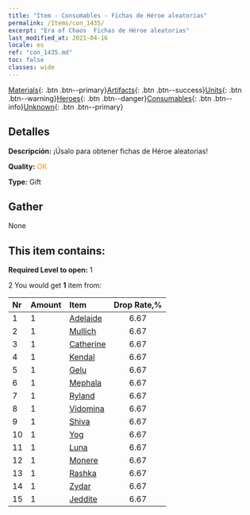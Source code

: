 ```yaml
---
title: "Item - Consumables - Fichas de Héroe aleatorias"
permalink: /Items/con_1435/
excerpt: "Era of Chaos  Fichas de Héroe aleatorias"
last_modified_at: 2021-04-16
locale: es
ref: "con_1435.md"
toc: false
classes: wide
---
```

 [Materials](/es/Items/){: .btn .btn--primary}[Artifacts](/es/Items/Artifacts/){: .btn .btn--success}[Units](/es/Items/Units/){: .btn .btn--warning}[Heroes](/es/Items/Heroes/){: .btn .btn--danger}[Consumables](/es/Items/Consumables/){: .btn .btn--info}[Unknown](/es/Items/Unknown/){: .btn .btn--primary}

## Detalles
 **Descripción:** ¡Úsalo para obtener fichas de Héroe aleatorias!

 **Quality:** <span style="color: #FF8C00">OK</span>

 **Type:** Gift

## Gather

  None

## This item contains:

 **Required Level to open:** 1

 2 You would get **1** item  from:

  | Nr | Amount |     Item    | Drop Rate,% |
  |:---|:-------|:------------|:---------:|
  | 1 | 1 | [Adelaide](/es/Items/her_359/) | 6.67 | 
  | 2 | 1 | [Mullich](/es/Items/her_360/) | 6.67 | 
  | 3 | 1 | [Catherine](/es/Items/her_361/) | 6.67 | 
  | 4 | 1 | [Kendal](/es/Items/her_363/) | 6.67 | 
  | 5 | 1 | [Gelu](/es/Items/her_366/) | 6.67 | 
  | 6 | 1 | [Mephala](/es/Items/her_367/) | 6.67 | 
  | 7 | 1 | [Ryland](/es/Items/her_368/) | 6.67 | 
  | 8 | 1 | [Vidomina](/es/Items/her_372/) | 6.67 | 
  | 9 | 1 | [Shiva](/es/Items/her_376/) | 6.67 | 
  | 10 | 1 | [Yog](/es/Items/her_377/) | 6.67 | 
  | 11 | 1 | [Luna](/es/Items/her_378/) | 6.67 | 
  | 12 | 1 | [Monere](/es/Items/her_379/) | 6.67 | 
  | 13 | 1 | [Rashka](/es/Items/her_384/) | 6.67 | 
  | 14 | 1 | [Zydar](/es/Items/her_385/) | 6.67 | 
  | 15 | 1 | [Jeddite](/es/Items/her_391/) | 6.67 | 
